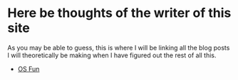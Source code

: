 Here be thoughts of the writer of this site
===========================================

As you may be able to guess, this is where I will be linking all the 
blog posts I will theoretically be making when I have figured out the 
rest of all this.

<ul class="posts">
<li><a href="os-fun">OS Fun</a></li>
</ul>
